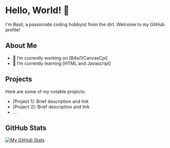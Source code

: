 # Hello, World! 👋

I'm Basil, a passionate coding hobbyist from the dirt. Welcome to my GitHub profile!

## About Me

- 🔭 I’m currently working on [B4si1/CanvasCpi]
- 🌱 I’m currently learning [HTML and Javascript]

## Projects

Here are some of my notable projects:

- [Project 1]: Brief description and link
- [Project 2]: Brief description and link
- ...

## GitHub Stats

[![My GitHub Stats](https://github-readme-stats.vercel.app/api?username=B4si1&show_icons=true&hide=contribs,issues)](https://github.com/B4si1)



